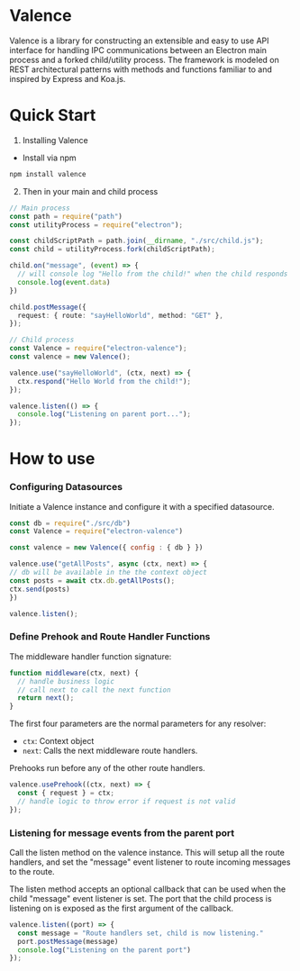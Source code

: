 <h1>Valence</h1>
 
Valence is a library for constructing an extensible and easy to use API interface for handling IPC communications between an Electron main process and a forked child/utility process. The framework is modeled on REST architectural patterns with methods and functions familiar to and inspired by Express and Koa.js.
 
# Quick Start

1. Installing Valence

- Install via npm

```javascript
npm install valence
```

2. Then in your main and child process

```typescript
// Main process
const path = require("path")
const utilityProcess = require("electron");

const childScriptPath = path.join(__dirname, "./src/child.js");
const child = utilityProcess.fork(childScriptPath);

child.on("message", (event) => {
  // will console log "Hello from the child!" when the child responds
  console.log(event.data)
})

child.postMessage({
  request: { route: "sayHelloWorld", method: "GET" },
});

// Child process
const Valence = require("electron-valence");
const valence = new Valence();

valence.use("sayHelloWorld", (ctx, next) => {
  ctx.respond("Hello World from the child!");
});

valence.listen(() => {
  console.log("Listening on parent port...");
});
```

<p>
 
<h2 href="#howtouse"></h2>

# How to use

<h3 href="#desolverinstance"></h3>
 
### **Configuring Datasources**
 
Initiate a Valence instance and configure it with a specified datasource.
 
```javascript
const db = require("./src/db")
const Valence = require("electron-valence")

const valence = new Valence({ config : { db } })

valence.use("getAllPosts", async (ctx, next) => {
// db will be available in the the context object
const posts = await ctx.db.getAllPosts();
ctx.send(posts)
})

valence.listen();

````

<h3 href="#prehook"></h3>

### **Define Prehook and Route Handler Functions**


The middleware handler function signature:
```javascript
function middleware(ctx, next) {
  // handle business logic
  // call next to call the next function
  return next();
}
```

The first four parameters are the normal parameters for any resolver:

- `ctx`: Context object
- `next`: Calls the next middleware route handlers.

Prehooks run before any of the other route handlers.

```javascript
valence.usePrehook((ctx, next) => {
  const { request } = ctx;
  // handle logic to throw error if request is not valid
});
```

<h3 href="#pipeline"></h3>
 
### **Listening for message events from the parent port**
 
Call the listen method on the valence instance. This will setup all the route handlers, and set the "message" event listener to route incoming messages to the route.

The listen method accepts an optional callback that can be used when the child "message" event listener is set. The port that the child process is listening on is exposed as the first argument of the callback.

```javascript
valence.listen((port) => {
  const message = "Route handlers set, child is now listening."
  port.postMessage(message)
  console.log("Listening on the parent port")
});
```
